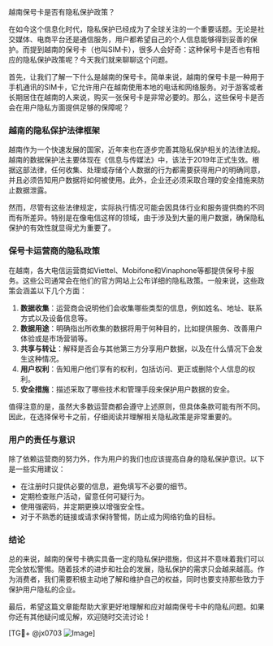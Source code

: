越南保号卡是否有隐私保护政策？

在如今这个信息化时代，隐私保护已经成为了全球关注的一个重要话题。无论是社交媒体、电商平台还是通信服务，用户都希望自己的个人信息能够得到妥善的保护。而提到越南的保号卡（也叫SIM卡），很多人会好奇：这种保号卡是否也有相应的隐私保护政策呢？今天我们就来聊聊这个问题。

首先，让我们了解一下什么是越南的保号卡。简单来说，越南的保号卡是一种用于手机通讯的SIM卡，它允许用户在越南使用本地的电话和网络服务。对于游客或者长期居住在越南的人来说，购买一张保号卡是非常必要的。那么，这些保号卡是否会在用户隐私方面提供足够的保障呢？

### 越南的隐私保护法律框架

越南作为一个快速发展的国家，近年来也在逐步完善其隐私保护相关的法律法规。越南的数据保护法主要体现在《信息与传媒法》中，该法于2019年正式生效。根据这部法律，任何收集、处理或存储个人数据的行为都需要获得用户的明确同意，并且必须告知用户数据将如何被使用。此外，企业还必须采取合理的安全措施来防止数据泄露。

然而，尽管有这些法律规定，实际执行情况可能会因具体行业和服务提供商的不同而有所差异。特别是在像电信这样的领域，由于涉及到大量的用户数据，确保隐私保护的有效性就显得尤为重要了。

### 保号卡运营商的隐私政策

在越南，各大电信运营商如Viettel、Mobifone和Vinaphone等都提供保号卡服务。这些公司通常会在他们的官方网站上公布详细的隐私政策。一般来说，这些政策会涵盖以下几个方面：

1. **数据收集**：运营商会说明他们会收集哪些类型的信息，例如姓名、地址、联系方式以及设备信息等。
2. **数据用途**：明确指出所收集的数据将用于何种目的，比如提供服务、改善用户体验或是市场营销等。
3. **共享与转让**：解释是否会与其他第三方分享用户数据，以及在什么情况下会发生这种情况。
4. **用户权利**：告知用户他们享有的权利，包括访问、更正或删除个人信息的权利。
5. **安全措施**：描述采取了哪些技术和管理手段来保护用户数据的安全。

值得注意的是，虽然大多数运营商都会遵守上述原则，但具体条款可能有所不同。因此，在选择保号卡之前，仔细阅读并理解相关隐私政策是非常重要的。

### 用户的责任与意识

除了依赖运营商的努力外，作为用户的我们也应该提高自身的隐私保护意识。以下是一些实用建议：

- 在注册时只提供必要的信息，避免填写不必要的细节。
- 定期检查账户活动，留意任何可疑行为。
- 使用强密码，并定期更换以增强安全性。
- 对于不熟悉的链接或请求保持警惕，防止成为网络钓鱼的目标。

### 结论

总的来说，越南的保号卡确实具备一定的隐私保护措施，但这并不意味着我们可以完全放松警惕。随着技术的进步和社会的发展，隐私保护的需求只会越来越高。作为消费者，我们需要积极主动地了解和维护自己的权益，同时也要支持那些致力于保护用户隐私的企业。

最后，希望这篇文章能帮助大家更好地理解和应对越南保号卡中的隐私问题。如果你还有其他疑问或见解，欢迎随时交流讨论！

[TG💪+ @jx0703 ![Image](https://github.com/user-attachments/assets/dbca1d08-cadb-493c-b0ec-ad6f7a83f270)]